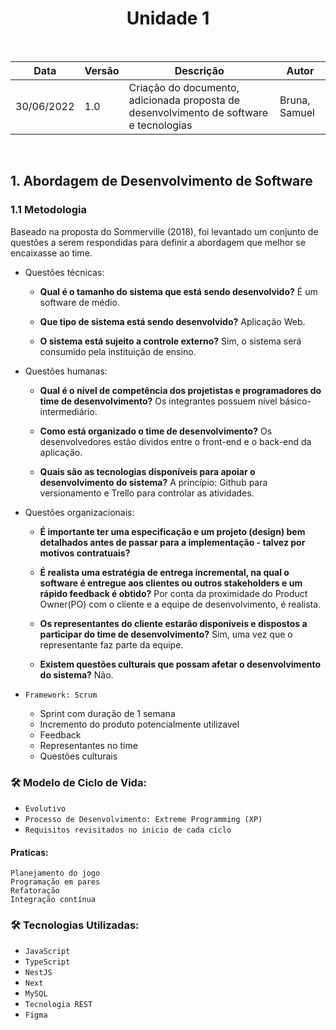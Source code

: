 <h1 align="center"> Unidade 1 </h1>
<br>

| Data | Versão | Descrição | Autor |
|---|---|---|---|
| 30/06/2022 | 1.0 | Criação do documento, adicionada proposta de desenvolvimento de software e tecnologias | Bruna, Samuel |

<br>

## 1. Abordagem de Desenvolvimento de Software

### 1.1 Metodologia

Baseado na proposta do Sommerville (2018), foi levantado um conjunto de questões a serem respondidas para definir a abordagem que melhor se encaixasse ao time.

- Questões técnicas:

   - <b>Qual é o tamanho do sistema que está sendo desenvolvido?</b> É um software de médio.<br>
   
   - <b>Que tipo de sistema está sendo desenvolvido?</b> Aplicação Web.<br>
   
   - <b>O sistema está sujeito a controle externo?</b> Sim, o sistema será consumido pela instituição de ensino.

- Questões humanas:

   - <b>Qual é o nível de competência dos projetistas e programadores do time de desenvolvimento?</b> Os integrantes possuem nível básico-intermediário.<br>
   
   - <b>Como está organizado o time de desenvolvimento?</b> Os desenvolvedores estão dividos entre o front-end e o back-end da aplicação.<br>
   
   - <b>Quais são as tecnologias disponíveis para apoiar o desenvolvimento do sistema?</b> A princípio: Github para versionamento e Trello para controlar as atividades.

- Questões organizacionais:

   - <b>É importante ter uma especificação e um projeto (design) bem detalhados antes de passar para a implementação - talvez por motivos contratuais?</b> 
   
   - <b>É realista uma estratégia de entrega incremental, na qual o software é entregue aos clientes ou outros stakeholders e um rápido feedback é obtido?</b> Por conta da proximidade do Product Owner(PO) com o cliente e a equipe de desenvolvimento, é realista.<br>
   
   - <b>Os representantes do cliente estarão disponíveis e dispostos a participar do time de desenvolvimento?</b> Sim, uma vez que o representante faz parte da equipe.
   
   - <b>Existem questões culturais que possam afetar o desenvolvimento do sistema?</b> Não.<br>

- `Framework: Scrum`

    * Sprint com duração de 1 semana
    * Incremento do produto potencialmente utilizavel
    * Feedback 
    * Representantes no time
    * Questões culturais

### 🛠️ Modelo de Ciclo de Vida:
- `Evolutivo`
- `Processo de Desenvolvimento: Extreme Programming (XP)`
- `Requisitos revisitados no inicio de cada cíclo`

#### Praticas:
    Planejamento do jogo
    Programação em pares
    Refatoração
    Integração contínua


### 🛠️ Tecnologias Utilizadas:

- `JavaScript`
- `TypeScript`
- `NestJS`
- `Next`
- `MySQL`
- `Tecnologia REST`
- `Figma`
